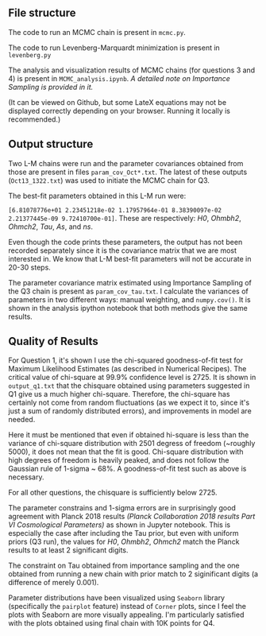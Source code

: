 ## File structure

The code to run an MCMC chain is present in `mcmc.py`.

The code to run Levenberg-Marquardt minimization is present in `levenberg.py`

The analysis and visualization results of MCMC chains (for questions 3 and 4) is present in `MCMC_analysis.ipynb`. *A detailed note on Importance Sampling is provided in it.*

(It can be viewed on Github, but some LateX equations may not be displayed correctly depending on your browser. Running it locally is recommended.)

## Output structure

Two L-M chains were run and the parameter covariances obtained from those are present in files `param_cov_Oct*.txt`. The latest of these outputs (`Oct13_1322.txt`) was used to initiate the MCMC chain for Q3.

The best-fit parameters obtained in this L-M run were: 

`[6.81078776e+01 2.23451218e-02 1.17957964e-01 8.38390097e-02 2.21377445e-09 9.72410700e-01]`. These are respectively: _H0_, _Ohmbh2_, _Ohmch2_, _Tau_, _As_, and _ns_.

Even though the code prints these parameters, the output has not been recorded separately since it is the covariance matrix that we are most interested in. We know that L-M best-fit parameters will not be accurate in 20-30 steps.

The parameter covariance matrix estimated using Importance Sampling of the Q3 chain is present as `param_cov_tau.txt`. I calculate the variances of parameters in two different ways: manual weighting, and `numpy.cov()`. It is shown in the analysis ipython notebook that both methods give the same results.

## Quality of Results

For Question 1, it's shown I use the chi-squared goodness-of-fit test for Maximum Likelihood Estimates (as described in Numerical Recipes). The critical value of chi-square at 99.9% confidence level is 2725. It is shown in `output_q1.txt` that the chisquare obtained using parameters suggested in Q1 give us a much higher chi-square. Therefore, the chi-square has certainly not come from random fluctuations (as we expect it to, since it's just a sum of randomly distributed errors), and improvements in model are needed.

Here it must be mentioned that even if obtained hi-square is less than the variance of chi-square distribution with 2501 degress of freedom (~roughly 5000), it does not mean that the fit is good. Chi-square distribution with high degrees of freedom is heavily peaked, and does not follow the Gaussian rule of 1-sigma ~ 68%. A goodness-of-fit test such as above is necessary.

For all other questions, the chisquare is sufficiently below 2725.

The parameter constrains and 1-sigma errors are in surprisingly good agreement with Planck 2018 results _(Planck Collaboration 2018 results Part VI Cosmological Parameters)_ as shown in Jupyter notebook. This is especially the case after including the Tau prior, but even with uniform priors (Q3 run), the values for _H0_, _Ohmbh2_, _Ohmch2_ match the Planck results to at least 2 significant digits.

The constraint on Tau obtained from importance sampling and the one obtained from running a new chain with prior match to 2 siginificant digits (a difference of merely 0.001).

Parameter distributions have been visualized using `Seaborn` library (specifically the `pairplot` feature) instead of `Corner` plots, since I feel the plots with Seaborn are more visually appealing. I'm particularly satisfied with the plots obtained using final chain with 10K points for Q4.

